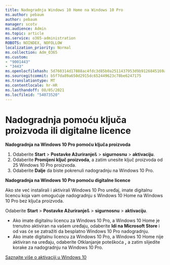 ```yaml
---
title: Nadogradnja Windows 10 Home na Windows 10 Pro
ms.author: pebaum
author: pebaum
manager: scotv
ms.audience: Admin
ms.topic: article
ms.service: o365-administration
ROBOTS: NOINDEX, NOFOLLOW
localization_priority: Normal
ms.collection: Adm_O365
ms.custom:
- "9001443"
- "3443"
ms.openlocfilehash: 5d760314d17888ac4fdc3d85b0a2511437953d9b9126845169acd3fe486e55b6
ms.sourcegitcommit: b5f7da89a650d2915dc652449623c78be6247175
ms.translationtype: MT
ms.contentlocale: hr-HR
ms.lasthandoff: 08/05/2021
ms.locfileid: "54073520"
---
```

# <a name="upgrade-using-either-a-product-key-or-a-digital-license"></a>Nadogradnja pomoću ključa proizvoda ili digitalne licence

**Nadogradnja na Windows 10 Pro pomoću ključa proizvoda**

1. Odaberite **Start**  >  **Postavke Ažuriranje**&  >  **sigurnosnu**  >  **aktivaciju**.
2. Odaberite **Promijeni ključ proizvoda**, a zatim unesite ključ proizvoda od 25 Windows 10 Pro proizvoda.
3. Odaberite **Dalje** da biste pokrenuli nadogradnju na Windows 10 Pro.

**Nadogradnja na Windows 10 Pro pomoću digitalne licence**

Ako ste već instalirali i aktivirali Windows 10 Pro uređaj, imate digitalnu licencu koja vam omogućuje nadogradnju s Windows 10 Home na Windows 10 Pro bez ključa proizvoda.

Odaberite **Start**  >  **Postavke Ažuriranje**&  >  **sigurnosnu**  >  **aktivaciju**.

- Ako imate digitalnu licencu za Windows 10 Pro, a Windows 10 Home je trenutno aktiviran na vašem uređaju, odaberite **Idi na Microsoft Store** i od vas će se zatražiti da besplatno Windows 10 Pro nadogradnju.
- Ako imate digitalnu licencu za Windows 10 Pro, a Windows 10 Home nije aktiviran na uređaju, odaberite Otklanjanje poteškoća **,** a zatim slijedite korake za nadogradnju na Windows 10 Pro.

[Saznajte više o aktivaciji u Windows 10](https://support.microsoft.com/help/12440)